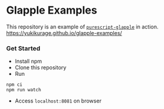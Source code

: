# Glapple Examples
This repository is an example of [`purescript-glapple`](https://github.com/yukikurage/purescript-glapple) in action.
https://yukikurage.github.io/glapple-examples/

### Get Started
- Install npm
- Clone this repository
- Run
```shell
npm ci
npm run watch
```
- Access `localhost:8081` on browser
